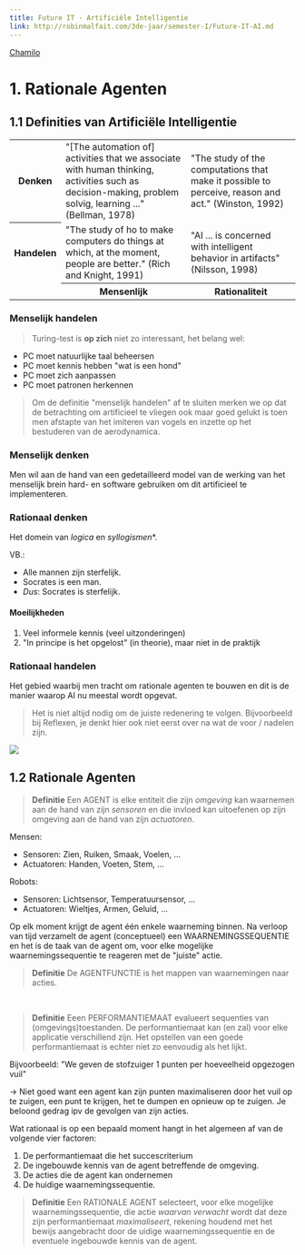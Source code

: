 ```yaml
---
title: Future IT - Artificiële Intelligentie
link: http://robinmalfait.com/3de-jaar/semester-I/Future-IT-AI.md
---
```


[Chamilo](https://chamilo.hogent.be/index.php?application=Chamilo%5CApplication%5CWeblcms&go=CourseViewer&course=22883)

# 1. Rationale Agenten

## 1.1 Definities van Artificiële Intelligentie

<table>
    <tr>
        <th>Denken</th>
        <td>"[The automation of] activities that we associate with human thinking, activities such as decision-making, problem solvig, learning ..." (Bellman, 1978)</td>
        <td>"The study of the computations that make it possible to perceive, reason and act." (Winston, 1992)</td>
    </tr>
    <tr>
        <th>Handelen</th>
        <td>"The study of ho to make computers do things at which, at the moment, people are better." (Rich and Knight, 1991)</td>
        <td>"AI ... is concerned with intelligent behavior in artifacts" (Nilsson, 1998)</td>
    </tr>
    <tr class="text-center">
        <td></td>
        <th>Mensenlijk</th>
        <th>Rationaliteit</th>
    </tr>
</table>

### Menselijk handelen

> Turing-test is **op zich** niet zo interessant, het belang wel:

- PC moet natuurlijke taal beheersen
- PC moet kennis hebben "wat is een hond"
- PC moet zich aanpassen
- PC moet patronen herkennen

> Om de definitie "menselijk handelen" af te sluiten merken we op dat de betrachting om artificieel te vliegen ook maar goed gelukt is toen men afstapte van het imiteren van vogels en inzette op het bestuderen van de aerodynamica.

### Menselijk denken

Men wil aan de hand van een gedetailleerd model van de werking van het menselijk brein hard- en software gebruiken om dit artificieel te implementeren.

### Rationaal denken

Het domein van *logica* en *syllogismen**.

VB.:

- Alle mannen zijn sterfelijk.
- Socrates is een man.
- *Dus*: Socrates is sterfelijk.


#### Moeilijkheden

1. Veel informele kennis (veel uitzonderingen)
2. "In principe is het opgelost" (in theorie), maar niet in de praktijk

### Rationaal handelen

Het gebied waarbij men tracht om rationale agenten te bouwen en dit is de manier waarop AI nu meestal wordt opgevat.

> Het is niet altijd nodig om de juiste redenering te volgen. Bijvoorbeeld bij Reflexen, je denkt hier ook niet eerst over na wat de voor / nadelen zijn.

![](http://d.pr/i/OHSY+)

## 1.2 Rationale Agenten

> **Definitie** Een AGENT is elke entiteit die zijn *omgeving* kan waarnemen aan de hand van zijn *sensoren* en die invloed kan uitoefenen op zijn omgeving aan de hand van zijn *actuatoren*.

Mensen:
- Sensoren: Zien, Ruiken, Smaak, Voelen, ...
- Actuatoren: Handen, Voeten, Stem, ...

Robots:
- Sensoren: Lichtsensor, Temperatuursensor, ...
- Actuatoren: Wieltjes, Armen, Geluid, ...


Op elk moment krijgt de agent één enkele waarneming binnen. Na verloop van tijd verzamelt de agent (conceptueel) een WAARNEMINGSSEQUENTIE en het is de taak van de agent om, voor elke mogelijke waarnemingssequentie te reageren met de "juiste" actie.

> **Definitie** De AGENTFUNCTIE is het mappen van waarnemingen naar acties.

<br/>

> **Definitie** Eeen PERFORMANTIEMAAT evalueert sequenties van (omgevings)toestanden. De performantiemaat kan (en zal) voor elke applicatie verschillend zijn. Het opstellen van een goede performantiemaat is echter niet zo eenvoudig als het lijkt.

Bijvoorbeeld: "We geven de stofzuiger 1 punten per hoeveelheid opgezogen vuil"

-> Niet goed want een agent kan zijn punten maximaliseren door het vuil op te zuigen, een punt te krijgen, het te dumpen en opnieuw op te zuigen. Je beloond gedrag ipv de gevolgen van zijn acties.

Wat rationaal is op een bepaald moment hangt in het algemeen af van de volgende vier factoren:

1. De performantiemaat die het succescriterium
2. De ingebouwde kennis van de agent betreffende de omgeving.
3. De acties die de agent kan ondernemen
4. De huidige waarnemingssequentie.

> **Definitie** Een RATIONALE AGENT selecteert, voor elke mogelijke waarnemingssequentie, die actie *waarvan verwacht* wordt dat deze zijn performantiemaat *maximaliseert*, rekening houdend met het bewijs aangebracht door de uidige waarnemingssequentie en de eventuele ingebouwde kennis van de agent.
